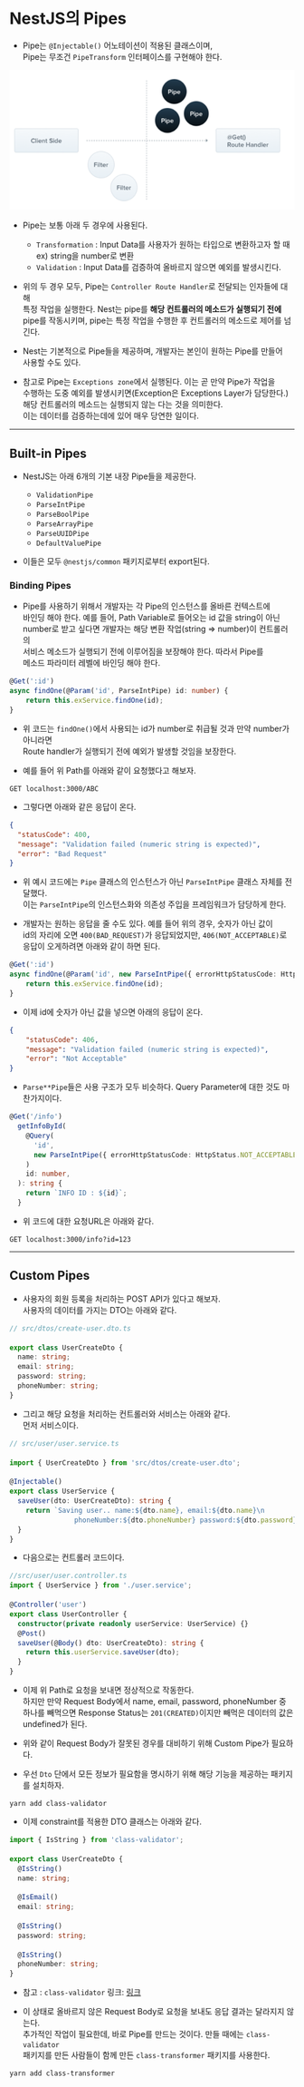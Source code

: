 <h1>NestJS의 Pipes</h1>

* Pipe는 `@Injectable()` 어노테이션이 적용된 클래스이며,   
  Pipe는 무조건 `PipeTransform` 인터페이스를 구현해야 한다.

![](2021-01-30-14-40-52.png)

* Pipe는 보통 아래 두 경우에 사용된다.
  * `Transformation` : Input Data를 사용자가 원하는 타입으로 변환하고자 할 때   
    ex) string을 number로 변환
  * `Validation` : Input Data를 검증하여 올바르지 않으면 예외를 발생시킨다.

* 위의 두 경우 모두, Pipe는 `Controller Route Handler`로 전달되는 인자들에 대해   
  특정 작업을 실행한다. Nest는 pipe를 __해당 컨트롤러의 메소드가 실행되기 전에__   
  pipe를 작동시키며, pipe는 특정 작업을 수행한 후 컨트롤러의 메소드로 제어를 넘긴다.

* Nest는 기본적으로 Pipe들을 제공하며, 개발자는 본인이 원하는 Pipe를 만들어   
  사용할 수도 있다.

* 참고로 Pipe는 `Exceptions zone`에서 실행된다. 이는 곧 만약 Pipe가 작업을   
  수행하는 도중 예외를 발생시키면(Exception은 Exceptions Layer가 담당한다.)   
  해당 컨트롤러의 메소드는 실행되지 않는 다는 것을 의미한다.   
  이는 데이터를 검증하는데에 있어 매우 당연한 일이다.
<hr/>

<h2>Built-in Pipes</h2>

* NestJS는 아래 6개의 기본 내장 Pipe들을 제공한다.
  * `ValidationPipe`
  * `ParseIntPipe`
  * `ParseBoolPipe`
  * `ParseArrayPipe`
  * `ParseUUIDPipe`
  * `DefaultValuePipe`
  
* 이들은 모두 `@nestjs/common` 패키지로부터 export된다.

<h3>Binding Pipes</h3>

* Pipe를 사용하기 위해서 개발자는 각 Pipe의 인스턴스를 올바른 컨텍스트에   
  바인딩 해야 한다. 예를 들어, Path Variable로 들어오는 id 값을 string이 아닌   
  number로 받고 싶다면 개발자는 해당 변환 작업(string => number)이 컨트롤러의   
  서비스 메소드가 실행되기 전에 이루어짐을 보장해야 한다. 따라서 Pipe를   
  메소드 파라미터 레벨에 바인딩 해야 한다.
```ts
@Get(':id')
async findOne(@Param('id', ParseIntPipe) id: number) {
    return this.exService.findOne(id);
}
```

* 위 코드는 `findOne()`에서 사용되는 id가 number로 취급될 것과 만약 number가 아니라면   
  Route handler가 실행되기 전에 예외가 발생할 것임을 보장한다.

* 예를 들어 위 Path를 아래와 같이 요청했다고 해보자.
```
GET localhost:3000/ABC
```

* 그렇다면 아래와 같은 응답이 온다.
```json
{
  "statusCode": 400,
  "message": "Validation failed (numeric string is expected)",
  "error": "Bad Request"
}
```

* 위 예시 코드에는 `Pipe` 클래스의 인스턴스가 아닌 `ParseIntPipe` 클래스 자체를 전달했다.   
  이는 `ParseIntPipe`의 인스턴스화와 의존성 주입을 프레임워크가 담당하게 한다.

* 개발자는 원하는 응답을 줄 수도 있다. 예를 들어 위의 경우, 숫자가 아닌 값이   
  id의 자리에 오면 `400(BAD_REQUEST)`가 응답되었지만, `406(NOT_ACCEPTABLE)`로   
  응답이 오게하려면 아래와 같이 하면 된다.
```ts
@Get(':id')
async findOne(@Param('id', new ParseIntPipe({ errorHttpStatusCode: HttpStatus.NOT_ACCEPTABLE}))id: number) {
    return this.exService.findOne(id);
} 
```

* 이제 id에 숫자가 아닌 값을 넣으면 아래의 응답이 온다.
```json
{
    "statusCode": 406,
    "message": "Validation failed (numeric string is expected)",
    "error": "Not Acceptable"
}
```

* `Parse**Pipe`들은 사용 구조가 모두 비슷하다. Query Parameter에 대한 것도 마찬가지이다.
```ts
@Get('/info')
  getInfoById(
    @Query(
      'id',
      new ParseIntPipe({ errorHttpStatusCode: HttpStatus.NOT_ACCEPTABLE }),
    )
    id: number,
  ): string {
    return `INFO ID : ${id}`;
  }
```

* 위 코드에 대한 요청URL은 아래와 같다.
```
GET localhost:3000/info?id=123
```
<hr/>

<h2>Custom Pipes</h2>

* 사용자의 회원 등록을 처리하는 POST API가 있다고 해보자.   
  사용자의 데이터를 가지는 DTO는 아래와 같다.
```ts
// src/dtos/create-user.dto.ts

export class UserCreateDto {
  name: string;
  email: string;
  password: string;
  phoneNumber: string;
}
```

* 그리고 해당 요청을 처리하는 컨트롤러와 서비스는 아래와 같다.   
  먼저 서비스이다.
```ts
// src/user/user.service.ts

import { UserCreateDto } from 'src/dtos/create-user.dto';

@Injectable()
export class UserService {
  saveUser(dto: UserCreateDto): string {
    return `Saving user.. name:${dto.name}, email:${dto.name}\n
                phoneNumber:${dto.phoneNumber} password:${dto.password}`;
  }
}
```

* 다음으로는 컨트롤러 코드이다.
```ts
//src/user/user.controller.ts
import { UserService } from './user.service';

@Controller('user')
export class UserController {
  constructor(private readonly userService: UserService) {}
  @Post()
  saveUser(@Body() dto: UserCreateDto): string {
    return this.userService.saveUser(dto);
  }
}
```

* 이제 위 Path로 요청을 보내면 정상적으로 작동한다.   
  하지만 만약 Request Body에서 name, email, password, phoneNumber 중   
  하나를 빼먹으면 Response Status는 `201(CREATED)`이지만 빼먹은 데이터의 값은   
  undefined가 된다.

* 위와 같이 Request Body가 잘못된 경우를 대비하기 위해 Custom Pipe가 필요하다.

* 우선 `Dto` 단에서 모든 정보가 필요함을 명시하기 위해 해당 기능을 제공하는 패키지를 설치하자.
```
yarn add class-validator
```

* 이제 constraint를 적용한 DTO 클래스는 아래와 같다.
```ts
import { IsString } from 'class-validator';

export class UserCreateDto {
  @IsString()
  name: string;

  @IsEmail()
  email: string;

  @IsString()
  password: string;

  @IsString()
  phoneNumber: string;
}
```

* 참고 : `class-validator` 링크: <a href="https://github.com/typestack/class-validator#usage">링크</a>

* 이 상태로 올바르지 않은 Request Body로 요청을 보내도 응답 결과는 달라지지 않는다.   
  추가적인 작업이 필요한데, 바로 Pipe를 만드는 것이다. 만들 때에는 `class-validator`   
  패키지를 만든 사람들이 함께 만든 `class-transformer` 패키지를 사용한다.
```
yarn add class-transformer
```
